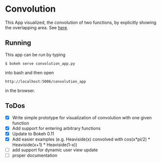 # Convolution

This App visualized, the convolution of two functions, by explicitly showing the overlapping area. See [here](https://en.wikipedia.org/wiki/Convolution#Visual_explanation).

## Running
This app can be run by typing
```
$ bokeh serve convolution_app.py
```
into bash and then open
```
http://localhost:5006/convolution_app
```
in the browser.

## ToDos

- [x] Write simple prototype for visualization of convolution with one given function
- [x] Add support for entering arbitrary functions
- [x] Update to Bokeh 0.11
- [x] Add easier examples (e.g. Heaviside(x) convolved with cos(x*pi/2) * Heaviside(x+1) * Heaviside(1-x))
- [ ] add support for dynamic user view update
- [ ] proper documentation

